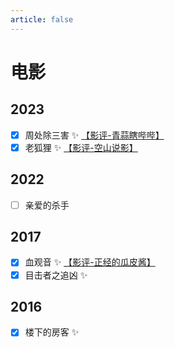 ```yaml
---
article: false
---
```


# 电影

## 2023

- [x] 周处除三害 ✨ [【影评-青蒜瞎哔哔】](https://www.bilibili.com/video/BV1mx4y1D75N/)
- [x] 老狐狸 ✨ [【影评-空山说影】](https://www.bilibili.com/video/BV11J4m157uo/)

## 2022

- [ ] 亲爱的杀手

## 2017

- [x] 血观音 ✨ [【影评-正经的瓜皮酱】](https://www.bilibili.com/video/BV1he411g7Ty/)
- [x] 目击者之追凶 ✨

## 2016

- [x] 楼下的房客 ✨